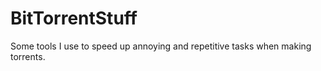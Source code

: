 # BitTorrentStuff

Some tools I use to speed up annoying and repetitive tasks when making torrents.
